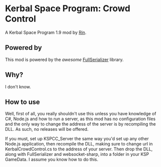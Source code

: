 ﻿# Kerbal Space Program: Crowd Control
A Kerbal Space Program 1.9 mod by [Rin](https://github.com/ry00001).

## Powered by
This mod is powered by the *awesome* [FullSerializer](https://github.com/jacobdufault/FullSerializer) library.

## Why?
I don't know.

## How to use
Well, first of all, you really shouldn't use this unless you have knowledge of C#, Node.js and how to run a server, 
as this mod has no configuration files and the only way to change the address of the server is by recompiling the DLL. 
As such, no releases will be offered.
  
If you must, set up KSPCC_Server the same way you'd set up any other Node.js application, then recompile the DLL, 
making sure to change url in KerbalCrowdControl.cs to the address of your server. Then drop the DLL, along with FullSerializer and websocket-sharp, 
into a folder in your KSP GameData. I assume you know how to do this.